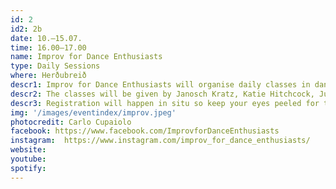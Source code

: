 ```yaml
---
id: 2
id2: 2b
date: 10.–15.07.
time: 16.00–17.00
name: Improv for Dance Enthusiasts
type: Daily Sessions
where: Herðubreið
descr1: Improv for Dance Enthusiasts will organise daily classes in dance improvisation inviting the participants and guests of LungA to move along, no dance experience required!
descr2: The classes will be given by Janosch Kratz, Katie Hitchcock, Júlía Kolbrún and Linde Rongen, exploring different aspects of dance improvisation every day at the festival after the workshops end. 
descr3: Registration will happen in situ so keep your eyes peeled for the registration sheet when you arrive.
img: '/images/eventindex/improv.jpeg'
photocredit: Carlo Cupaiolo
facebook: https://www.facebook.com/ImprovforDanceEnthusiasts
instagram:  https://www.instagram.com/improv_for_dance_enthusiasts/
website:
youtube:
spotify:
---
```

